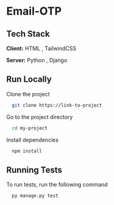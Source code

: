 # Email-OTP
## Tech Stack

**Client:** HTML , TailwindCSS

**Server:** Python , Django
## Run Locally

Clone the project

```bash
  git clone https://link-to-project
```

Go to the project directory

```bash
  cd my-project
```

Install dependencies

```bash
  npm install
```
## Running Tests

To run tests, run the following command

```bash
  py manage.py test
```

